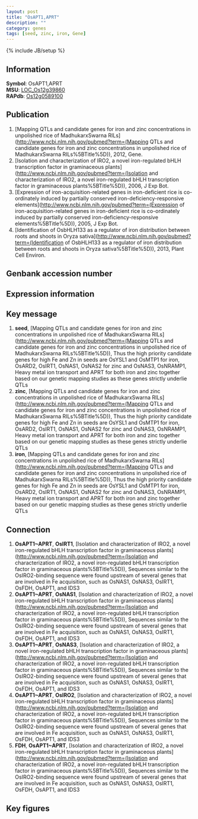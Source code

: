 ```yaml
---
layout: post
title: "OsAPT1,APRT"
description: ""
category: genes
tags: [seed, zinc, iron, Gene]
---
```

{% include JB/setup %}

## Information
__Symbol__: OsAPT1,APRT  
__MSU__: [LOC_Os12g39860](http://rice.plantbiology.msu.edu/cgi-bin/ORF_infopage.cgi?orf=LOC_Os12g39860)  
__RAPdb__: [Os12g0589100](http://rapdb.dna.affrc.go.jp/viewer/gbrowse_details/irgsp1?name=Os12g0589100)  

## Publication
1. [Mapping QTLs and candidate genes for iron and zinc concentrations in unpolished rice of MadhukarxSwarna RILs](http://www.ncbi.nlm.nih.gov/pubmed?term=(Mapping QTLs and candidate genes for iron and zinc concentrations in unpolished rice of MadhukarxSwarna RILs%5BTitle%5D)), 2012, Gene.
2. [Isolation and characterization of IRO2, a novel iron-regulated bHLH transcription factor in graminaceous plants](http://www.ncbi.nlm.nih.gov/pubmed?term=(Isolation and characterization of IRO2, a novel iron-regulated bHLH transcription factor in graminaceous plants%5BTitle%5D)), 2006, J Exp Bot.
3. [Expression of iron-acquisition-related genes in iron-deficient rice is co-ordinately induced by partially conserved iron-deficiency-responsive elements](http://www.ncbi.nlm.nih.gov/pubmed?term=(Expression of iron-acquisition-related genes in iron-deficient rice is co-ordinately induced by partially conserved iron-deficiency-responsive elements%5BTitle%5D)), 2005, J Exp Bot.
4. [Identification of OsbHLH133 as a regulator of iron distribution between roots and shoots in Oryza sativa](http://www.ncbi.nlm.nih.gov/pubmed?term=(Identification of OsbHLH133 as a regulator of iron distribution between roots and shoots in Oryza sativa%5BTitle%5D)), 2013, Plant Cell Environ.

## Genbank accession number

## Expression information

## Key message
1. __seed__, [Mapping QTLs and candidate genes for iron and zinc concentrations in unpolished rice of MadhukarxSwarna RILs](http://www.ncbi.nlm.nih.gov/pubmed?term=(Mapping QTLs and candidate genes for iron and zinc concentrations in unpolished rice of MadhukarxSwarna RILs%5BTitle%5D)),  Thus the high priority candidate genes for high Fe and Zn in seeds are OsYSL1 and OsMTP1 for iron, OsARD2, OsIRT1, OsNAS1, OsNAS2 for zinc and OsNAS3, OsNRAMP1, Heavy metal ion transport and APRT for both iron and zinc together based on our genetic mapping studies as these genes strictly underlie QTLs
2. __zinc__, [Mapping QTLs and candidate genes for iron and zinc concentrations in unpolished rice of MadhukarxSwarna RILs](http://www.ncbi.nlm.nih.gov/pubmed?term=(Mapping QTLs and candidate genes for iron and zinc concentrations in unpolished rice of MadhukarxSwarna RILs%5BTitle%5D)),  Thus the high priority candidate genes for high Fe and Zn in seeds are OsYSL1 and OsMTP1 for iron, OsARD2, OsIRT1, OsNAS1, OsNAS2 for zinc and OsNAS3, OsNRAMP1, Heavy metal ion transport and APRT for both iron and zinc together based on our genetic mapping studies as these genes strictly underlie QTLs
3. __iron__, [Mapping QTLs and candidate genes for iron and zinc concentrations in unpolished rice of MadhukarxSwarna RILs](http://www.ncbi.nlm.nih.gov/pubmed?term=(Mapping QTLs and candidate genes for iron and zinc concentrations in unpolished rice of MadhukarxSwarna RILs%5BTitle%5D)),  Thus the high priority candidate genes for high Fe and Zn in seeds are OsYSL1 and OsMTP1 for iron, OsARD2, OsIRT1, OsNAS1, OsNAS2 for zinc and OsNAS3, OsNRAMP1, Heavy metal ion transport and APRT for both iron and zinc together based on our genetic mapping studies as these genes strictly underlie QTLs

## Connection
1. __OsAPT1~APRT__, __OsIRT1__, [Isolation and characterization of IRO2, a novel iron-regulated bHLH transcription factor in graminaceous plants](http://www.ncbi.nlm.nih.gov/pubmed?term=(Isolation and characterization of IRO2, a novel iron-regulated bHLH transcription factor in graminaceous plants%5BTitle%5D)),  Sequences similar to the OsIRO2-binding sequence were found upstream of several genes that are involved in Fe acquisition, such as OsNAS1, OsNAS3, OsIRT1, OsFDH, OsAPT1, and IDS3
2. __OsAPT1~APRT__, __OsNAS1__, [Isolation and characterization of IRO2, a novel iron-regulated bHLH transcription factor in graminaceous plants](http://www.ncbi.nlm.nih.gov/pubmed?term=(Isolation and characterization of IRO2, a novel iron-regulated bHLH transcription factor in graminaceous plants%5BTitle%5D)),  Sequences similar to the OsIRO2-binding sequence were found upstream of several genes that are involved in Fe acquisition, such as OsNAS1, OsNAS3, OsIRT1, OsFDH, OsAPT1, and IDS3
3. __OsAPT1~APRT__, __OsNAS3__, [Isolation and characterization of IRO2, a novel iron-regulated bHLH transcription factor in graminaceous plants](http://www.ncbi.nlm.nih.gov/pubmed?term=(Isolation and characterization of IRO2, a novel iron-regulated bHLH transcription factor in graminaceous plants%5BTitle%5D)),  Sequences similar to the OsIRO2-binding sequence were found upstream of several genes that are involved in Fe acquisition, such as OsNAS1, OsNAS3, OsIRT1, OsFDH, OsAPT1, and IDS3
4. __OsAPT1~APRT__, __OsIRO2__, [Isolation and characterization of IRO2, a novel iron-regulated bHLH transcription factor in graminaceous plants](http://www.ncbi.nlm.nih.gov/pubmed?term=(Isolation and characterization of IRO2, a novel iron-regulated bHLH transcription factor in graminaceous plants%5BTitle%5D)),  Sequences similar to the OsIRO2-binding sequence were found upstream of several genes that are involved in Fe acquisition, such as OsNAS1, OsNAS3, OsIRT1, OsFDH, OsAPT1, and IDS3
5. __FDH__, __OsAPT1~APRT__, [Isolation and characterization of IRO2, a novel iron-regulated bHLH transcription factor in graminaceous plants](http://www.ncbi.nlm.nih.gov/pubmed?term=(Isolation and characterization of IRO2, a novel iron-regulated bHLH transcription factor in graminaceous plants%5BTitle%5D)),  Sequences similar to the OsIRO2-binding sequence were found upstream of several genes that are involved in Fe acquisition, such as OsNAS1, OsNAS3, OsIRT1, OsFDH, OsAPT1, and IDS3

## Key figures


